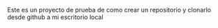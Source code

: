 
Este es un proyecto de prueba de como crear un repositorio y clonarlo desde github a mi escritorio local
